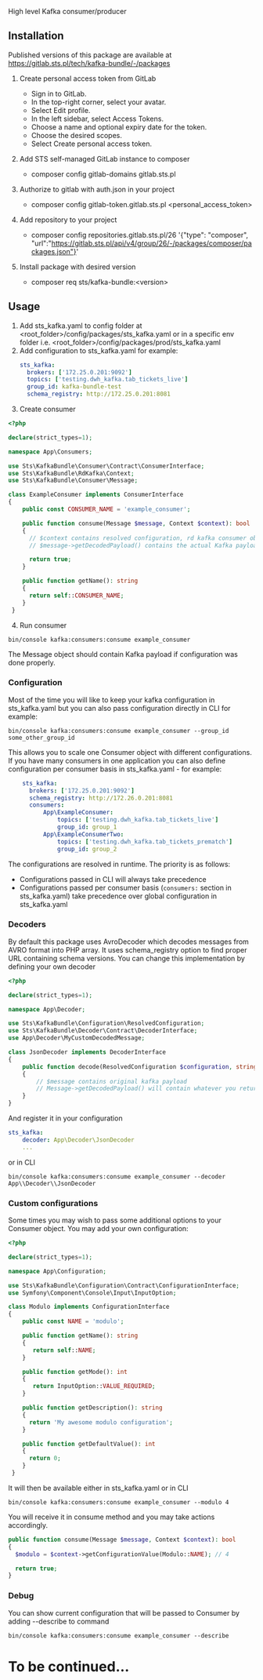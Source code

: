 
High level Kafka consumer/producer
## Installation

Published versions of this package are available at https://gitlab.sts.pl/tech/kafka-bundle/-/packages

1. Create personal access token from GitLab

    - Sign in to GitLab.
    - In the top-right corner, select your avatar.
    - Select Edit profile.
    - In the left sidebar, select Access Tokens.
    - Choose a name and optional expiry date for the token.
    - Choose the desired scopes.
    - Select Create personal access token.

2. Add STS self-managed GitLab instance to composer

    - composer config gitlab-domains gitlab.sts.pl

3. Authorize to gitlab with auth.json in your project

    - composer config gitlab-token.gitlab.sts.pl <personal_access_token>

4. Add repository to your project
    - composer config repositories.gitlab.sts.pl/26 '{"type": "composer", "url":"https://gitlab.sts.pl/api/v4/group/26/-/packages/composer/packages.json"}'

5. Install package with desired version
    - composer req sts/kafka-bundle:\<version>

## Usage

1. Add sts_kafka.yaml to config folder at \<root_folder>/config/packages/sts_kafka.yaml or in a specific env folder i.e. \<root_folder>/config/packages/prod/sts_kafka.yaml
2. Add configuration to sts_kafka.yaml for example:
	```yaml
	sts_kafka:
	  brokers: ['172.25.0.201:9092']
	  topics: ['testing.dwh_kafka.tab_tickets_live']
	  group_id: kafka-bundle-test
	  schema_registry: http://172.25.0.201:8081
	  ```
3. Create consumer
```php
<?php

declare(strict_types=1);

namespace App\Consumers;

use Sts\KafkaBundle\Consumer\Contract\ConsumerInterface;
use Sts\KafkaBundle\RdKafka\Context;
use Sts\KafkaBundle\Consumer\Message;

class ExampleConsumer implements ConsumerInterface
{
	public const CONSUMER_NAME = 'example_consumer';

    public function consume(Message $message, Context $context): bool
    {
	  // $context contains resolved configuration, rd kafka consumer object and topics
	  // $message->getDecodedPayload() contains the actual Kafka payload

	  return true;
    }

    public function getName(): string
    {
	  return self::CONSUMER_NAME;
    }
 }
 ```
 4. Run consumer
 ```
 bin/console kafka:consumers:consume example_consumer
 ```
The Message object should contain Kafka payload if configuration was done properly.

### Configuration
Most of the time you will like to keep your kafka configuration in sts_kafka.yaml but you can also pass configuration directly in CLI for example:
```
bin/console kafka:consumers:consume example_consumer --group_id some_other_group_id
```
This allows you to scale one Consumer object with different configurations.
If you have many consumers in one application you can also define configuration per consumer basis in sts_kafka.yaml - for example:
```yaml
	sts_kafka:
	  brokers: ['172.25.0.201:9092']
	  schema_registry: http://172.26.0.201:8081
	  consumers:
		  App\ExampleConsumer:
			  topics: ['testing.dwh_kafka.tab_tickets_live']
			  group_id: group_1
		  App\ExampleConsumerTwo:
			  topics: ['testing.dwh_kafka.tab_tickets_prematch']
			  group_id: group_2
```

The configurations are resolved in runtime. The priority is as follows:

- Configurations passed in CLI will always take precedence
- Configurations passed per consumer basis (```consumers:``` section in sts_kafka.yaml) take precedence over global configuration in sts_kafka.yaml

### Decoders

By default this package uses AvroDecoder which decodes messages from AVRO format into PHP array. It uses schema_registry option to find proper URL containing schema versions. You can change this implementation by defining your own decoder
```php
<?php

declare(strict_types=1);

namespace App\Decoder;

use Sts\KafkaBundle\Configuration\ResolvedConfiguration;
use Sts\KafkaBundle\Decoder\Contract\DecoderInterface;
use App\Decoder\MyCustomDecodedMessage;

class JsonDecoder implements DecoderInterface
{
    public function decode(ResolvedConfiguration $configuration, string $message): MyCustomDecodedMessage
    {
	    // $message contains original kafka payload
		// Message->getDecodedPayload() will contain whatever you return here - there is no defined return type hint on this method
    }
}
```

And register it in your configuration
```yaml
sts_kafka:
	decoder: App\Decoder\JsonDecoder
	...
```
or in CLI
```
bin/console kafka:consumers:consume example_consumer --decoder App\\Decoder\\JsonDecoder
```

### Custom configurations

Some times you may wish to pass some additional options to your Consumer object. You may add your own configuration:
```php
<?php

declare(strict_types=1);

namespace App\Configuration;

use Sts\KafkaBundle\Configuration\Contract\ConfigurationInterface;
use Symfony\Component\Console\Input\InputOption;

class Modulo implements ConfigurationInterface
{
	public const NAME = 'modulo';

	public function getName(): string
    {
	   return self::NAME;
    }

	public function getMode(): int
    {
	   return InputOption::VALUE_REQUIRED;
    }

    public function getDescription(): string
    {
	  return 'My awesome modulo configuration';
	}

    public function getDefaultValue(): int
    {
	  return 0;
    }
 }
```
It will then be available either in sts_kafka.yaml or in CLI
```
bin/console kafka:consumers:consume example_consumer --modulo 4
```
You will receive it in consume method and you may take actions accordingly.
```php
public function consume(Message $message, Context $context): bool
{
  $modulo = $context->getConfigurationValue(Modulo::NAME); // 4

  return true;
}
```

### Debug

You can show current configuration that will be passed to Consumer by adding --describe to command
```
bin/console kafka:consumers:consume example_consumer --describe
```

# To be continued...
